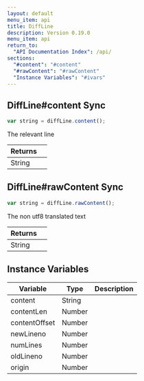 ```yaml
---
layout: default
menu_item: api
title: DiffLine
description: Version 0.19.0
menu_item: api
return_to:
  "API Documentation Index": /api/
sections:
  "#content": "#content"
  "#rawContent": "#rawContent"
  "Instance Variables": "#ivars"
---
```


## <a name="content"></a><span>DiffLine#</span>content <span class="tags"><span class="sync">Sync</span></span>

```js
var string = diffLine.content();
```

The relevant line

| Returns |  |
| --- | --- |
| String |  |

## <a name="rawContent"></a><span>DiffLine#</span>rawContent <span class="tags"><span class="sync">Sync</span></span>

```js
var string = diffLine.rawContent();
```

The non utf8 translated text

| Returns |  |
| --- | --- |
| String |  |

## <a name="ivars"></a>Instance Variables

| Variable | Type | Description |
| --- | --- | --- |
| <a name="content"></a>content | String |  |
| <a name="contentLen"></a>contentLen | Number |  |
| <a name="contentOffset"></a>contentOffset | Number |  |
| <a name="newLineno"></a>newLineno | Number |  |
| <a name="numLines"></a>numLines | Number |  |
| <a name="oldLineno"></a>oldLineno | Number |  |
| <a name="origin"></a>origin | Number |  |

